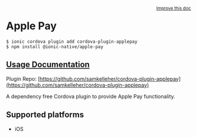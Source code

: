 <a style="float:right;font-size:12px;" href="http://github.com/ionic-team/ionic-native/edit/master/src/@ionic-native/plugins/apple-pay/index.ts#L89">
  Improve this doc
</a>

# Apple Pay

```
$ ionic cordova plugin add cordova-plugin-applepay
$ npm install @ionic-native/apple-pay
```

## [Usage Documentation](https://ionicframework.com/docs/native/apple-pay/)

Plugin Repo: [https://github.com/samkelleher/cordova-plugin-applepay](https://github.com/samkelleher/cordova-plugin-applepay)

A dependency free Cordova plugin to provide Apple Pay functionality.

## Supported platforms

- iOS
  


